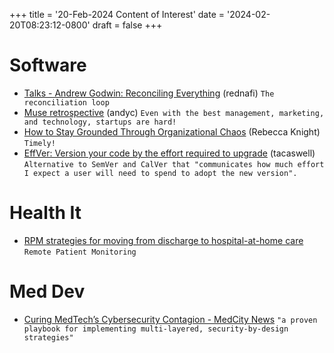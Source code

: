 +++
title = '20-Feb-2024 Content of Interest'
date = '2024-02-20T08:23:12-0800'
draft = false
+++


# Software

-   [Talks - Andrew Godwin: Reconciling Everything](https://www.youtube.com/watch?v=MuK6lmsfX1E) (rednafi)
    `The reconciliation loop`
-   [Muse retrospective](https://adamwiggins.com/muse-retrospective/) (andyc)
    `Even with the best management, marketing, and technology, startups are hard!`
-   [How to Stay Grounded Through Organizational Chaos](https://hbr.org/2024/02/how-to-stay-grounded-through-organizational-chaos) (Rebecca Knight) `Timely!`
-   [EffVer: Version your code by the effort required to upgrade](https://jacobtomlinson.dev/effver/) (tacaswell)
    `Alternative to SemVer and CalVer that "communicates how much effort I expect a user will need to spend to adopt the new version".`


# Health It

-   [RPM strategies for moving from discharge to hospital-at-home care](https://www.healthcareitnews.com/news/rpm-strategies-moving-discharge-hospital-home-care)
    `Remote Patient Monitoring`


# Med Dev

-   [Curing MedTech&rsquo;s Cybersecurity Contagion - MedCity News](https://www.google.com/url?rct=j&sa=t&url=https://medcitynews.com/2024/02/curing-medtechs-cybersecurity-contagion/&ct=ga&cd=CAIyGjdmYTYyZTUxM2FiM2QxMmY6Y29tOmVuOlVT&usg=AOvVaw2tW-6uxLKXKCdl8SCgcoJT)
    `"a proven playbook for implementing multi-layered, security-by-design strategies"`

